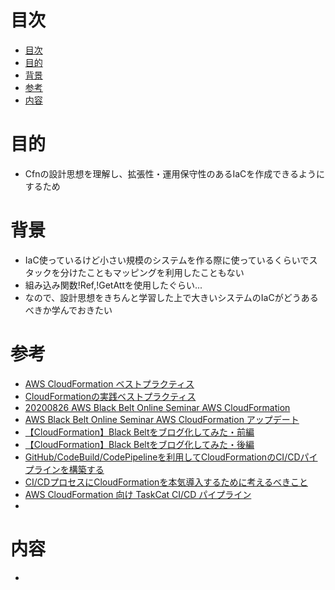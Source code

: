 # 目次
- [目次](#目次)
- [目的](#目的)
- [背景](#背景)
- [参考](#参考)
- [内容](#内容)
# 目的
- Cfnの設計思想を理解し、拡張性・運用保守性のあるIaCを作成できるようにするため
# 背景
- IaC使っているけど小さい規模のシステムを作る際に使っているくらいでスタックを分けたこともマッピングを利用したこともない
- 組み込み関数!Ref,!GetAttを使用したぐらい...
- なので、設計思想をきちんと学習した上で大きいシステムのIaCがどうあるべきか学んでおきたい
# 参考
- [AWS CloudFormation ベストプラクティス](https://docs.aws.amazon.com/ja_jp/AWSCloudFormation/latest/UserGuide/best-practices.html)
- [CloudFormationの実践ベストプラクティス](https://qiita.com/uramotot/items/4a55ccad14f44f5006f6)
- [20200826 AWS Black Belt Online Seminar AWS CloudFormation](https://www.slideshare.net/AmazonWebServicesJapan/20200826-aws-black-belt-online-seminar-aws-cloudformation-238501102)
- [AWS Black Belt Online Seminar AWS CloudFormation アップデート](https://www.slideshare.net/AmazonWebServicesJapan/aws-black-belt-online-seminar-aws-cloudformation)
- [【CloudFormation】Black Beltをブログ化してみた・前編](https://dev.classmethod.jp/articles/blackbelt-cloudformation-2018/)
- [【CloudFormation】Black Beltをブログ化してみた・後編](https://dev.classmethod.jp/articles/blackbelt-cloudformation-2018-2/)
- [GitHub/CodeBuild/CodePipelineを利用してCloudFormationのCI/CDパイプラインを構築する](https://dev.classmethod.jp/articles/developing-cloudformation-ci-cd-pipeline-with-github-codebuild-codepipeline/)
- [CI/CDプロセスにCloudFormationを本気導入するために考えるべきこと](https://speakerdeck.com/hamadakoji/cdpurosesunicloudformationwoben-qi-dao-ru-surutamenikao-erubekikoto)
- [AWS CloudFormation 向け TaskCat CI/CD パイプライン](https://aws.amazon.com/jp/solutions/implementations/taskcat-ci/)
- []()

# 内容
- 

